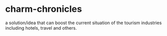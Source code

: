 # charm-chronicles
a solution/idea that can boost the current situation of the tourism industries including hotels, travel and others.
